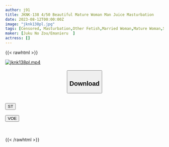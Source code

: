 ```yaml
---
author: j91
title: JKNK-138 4/50 Beautiful Mature Woman Man Juice Masturbation
date: 2023-08-12T00:00:00Z
image: "jknk138pl.jpg"
tags: [Censored, Masturbation,Other Fetish,Married Woman,Mature Woman,Stepmother	]
maker: [Juku No Zou/Emanieru  ]
actress: []
---
```



{{< rawhtml >}}

<div class="video" data-videoid="zDXl00vmbYIX6K">
    <a href="javascript:;">
        <img src="https://my.j91.asia/posts/jknk138pl/jknk138pl.jpg" width="WIDTH" height="HEIGHT" alt="jknk138pl.mp4" loading="lazy">
    </a>
</div>

<script type="text/javascript" src="https://j91.asia/asset/on-demand-st.js"></script>

<br>
  <link rel="stylesheet" href="https://j91.asia/asset/bs5.css">
  
  <center>
  <button class="btn btn-primary" type="button" data-bs-toggle="collapse" data-bs-target=".multi-collapse" aria-expanded="false" aria-controls="multiCollapseExample1 multiCollapseExample2"><h2>Download</h2></button></center>
</p>
<div class="row">
  <div class="col">
    <div class="collapse multi-collapse" id="multiCollapseExample1">
      <div class="card card-body">
	      	      <br>
<div class="buttons">  
<a href="https://streamtape.to/v/zDXl00vmbYIX6K"><button class="btn-hover color-3"><i class="fa fa-download"></i> ST</button></a></div>
    </div>
  </div>
</div>
  <div class="col">
    <div class="collapse multi-collapse" id="multiCollapseExample2">
      <div class="card card-body">
	      <br>
<div class="buttons">
    <a href="https://voe.sx/ojojpngwxw5n"><button class="btn-hover color-9"><i class="fa fa-download"></i> VOE</button></a></div>
<br><br>
      </div>
    </div>
  </div>
</div>

{{< /rawhtml >}}